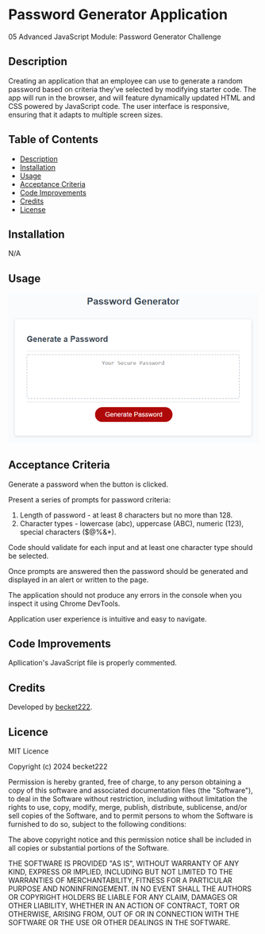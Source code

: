 # Password Generator Application
05 Advanced JavaScript Module: Password Generator Challenge 

## Description 
Creating an application that an employee can use to generate a random password based on criteria they’ve selected by modifying starter code. The app will run in the browser, and will feature dynamically updated HTML and CSS powered by JavaScript code. The user interface is responsive, ensuring that it adapts to multiple screen sizes.

## Table of Contents
- [Description](#description)
- [Installation](#installation)
- [Usage](#usage)
- [Acceptance Criteria](#acceptance-criteria)
- [Code Improvements](#code-improvements)
- [Credits](#credits)
- [License](#license)

## Installation 
N/A

## Usage 
![Screenshot of deployed application.](assets/05-javascript-challenge-demo.png)

## Acceptance Criteria 
Generate a password when the button is clicked.

Present a series of prompts for password criteria:
 1. Length of password - at least 8 characters but no more than 128.
 2. Character types - lowercase (abc), uppercase (ABC), numeric (123), special characters ($@%&*).

Code should validate for each input and at least one character type should be selected.

Once prompts are answered then the password should be generated and displayed in an alert or written to the page.

The application should not produce any errors in the console when you inspect it using Chrome DevTools.

Application user experience is intuitive and easy to navigate.

## Code Improvements 
Apllication's JavaScript file is properly commented.

## Credits 
Developed by <a href="https://github.com/becket222">becket222</a>.

## Licence 
MIT Licence 

Copyright (c) 2024 becket222

Permission is hereby granted, free of charge, to any person obtaining a copy
of this software and associated documentation files (the "Software"), to deal
in the Software without restriction, including without limitation the rights
to use, copy, modify, merge, publish, distribute, sublicense, and/or sell
copies of the Software, and to permit persons to whom the Software is
furnished to do so, subject to the following conditions:

The above copyright notice and this permission notice shall be included in all
copies or substantial portions of the Software.

THE SOFTWARE IS PROVIDED "AS IS", WITHOUT WARRANTY OF ANY KIND, EXPRESS OR
IMPLIED, INCLUDING BUT NOT LIMITED TO THE WARRANTIES OF MERCHANTABILITY,
FITNESS FOR A PARTICULAR PURPOSE AND NONINFRINGEMENT. IN NO EVENT SHALL THE
AUTHORS OR COPYRIGHT HOLDERS BE LIABLE FOR ANY CLAIM, DAMAGES OR OTHER
LIABILITY, WHETHER IN AN ACTION OF CONTRACT, TORT OR OTHERWISE, ARISING FROM,
OUT OF OR IN CONNECTION WITH THE SOFTWARE OR THE USE OR OTHER DEALINGS IN THE
SOFTWARE.
